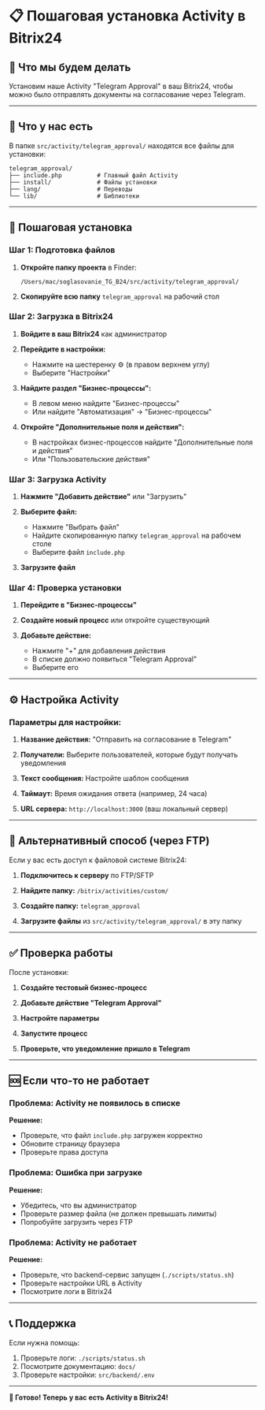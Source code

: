 # 📋 Пошаговая установка Activity в Bitrix24

## 🎯 Что мы будем делать

Установим наше Activity "Telegram Approval" в ваш Bitrix24, чтобы можно было отправлять документы на согласование через Telegram.

---

## 📁 Что у нас есть

В папке `src/activity/telegram_approval/` находятся все файлы для установки:

```
telegram_approval/
├── include.php          # Главный файл Activity
├── install/             # Файлы установки
├── lang/                # Переводы
└── lib/                 # Библиотеки
```

---

## 🚀 Пошаговая установка

### Шаг 1: Подготовка файлов

1. **Откройте папку проекта** в Finder:
   ```
   /Users/mac/soglasovanie_TG_B24/src/activity/telegram_approval/
   ```

2. **Скопируйте всю папку** `telegram_approval` на рабочий стол

### Шаг 2: Загрузка в Bitrix24

1. **Войдите в ваш Bitrix24** как администратор

2. **Перейдите в настройки:**
   - Нажмите на шестеренку ⚙️ (в правом верхнем углу)
   - Выберите "Настройки"

3. **Найдите раздел "Бизнес-процессы":**
   - В левом меню найдите "Бизнес-процессы"
   - Или найдите "Автоматизация" → "Бизнес-процессы"

4. **Откройте "Дополнительные поля и действия":**
   - В настройках бизнес-процессов найдите "Дополнительные поля и действия"
   - Или "Пользовательские действия"

### Шаг 3: Загрузка Activity

1. **Нажмите "Добавить действие"** или "Загрузить"

2. **Выберите файл:**
   - Нажмите "Выбрать файл"
   - Найдите скопированную папку `telegram_approval` на рабочем столе
   - Выберите файл `include.php`

3. **Загрузите файл**

### Шаг 4: Проверка установки

1. **Перейдите в "Бизнес-процессы"**

2. **Создайте новый процесс** или откройте существующий

3. **Добавьте действие:**
   - Нажмите "+" для добавления действия
   - В списке должно появиться "Telegram Approval"
   - Выберите его

---

## ⚙️ Настройка Activity

### Параметры для настройки:

1. **Название действия:** "Отправить на согласование в Telegram"

2. **Получатели:** Выберите пользователей, которые будут получать уведомления

3. **Текст сообщения:** Настройте шаблон сообщения

4. **Таймаут:** Время ожидания ответа (например, 24 часа)

5. **URL сервера:** `http://localhost:3000` (ваш локальный сервер)

---

## 🔧 Альтернативный способ (через FTP)

Если у вас есть доступ к файловой системе Bitrix24:

1. **Подключитесь к серверу** по FTP/SFTP

2. **Найдите папку:** `/bitrix/activities/custom/`

3. **Создайте папку:** `telegram_approval`

4. **Загрузите файлы** из `src/activity/telegram_approval/` в эту папку

---

## ✅ Проверка работы

После установки:

1. **Создайте тестовый бизнес-процесс**

2. **Добавьте действие "Telegram Approval"**

3. **Настройте параметры**

4. **Запустите процесс**

5. **Проверьте, что уведомление пришло в Telegram**

---

## 🆘 Если что-то не работает

### Проблема: Activity не появилось в списке
**Решение:** 
- Проверьте, что файл `include.php` загружен корректно
- Обновите страницу браузера
- Проверьте права доступа

### Проблема: Ошибка при загрузке
**Решение:**
- Убедитесь, что вы администратор
- Проверьте размер файла (не должен превышать лимиты)
- Попробуйте загрузить через FTP

### Проблема: Activity не работает
**Решение:**
- Проверьте, что backend-сервис запущен (`./scripts/status.sh`)
- Проверьте настройки URL в Activity
- Посмотрите логи в Bitrix24

---

## 📞 Поддержка

Если нужна помощь:
1. Проверьте логи: `./scripts/status.sh`
2. Посмотрите документацию: `docs/`
3. Проверьте настройки: `src/backend/.env`

---

**🎉 Готово! Теперь у вас есть Activity в Bitrix24!**
